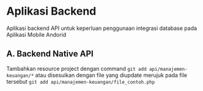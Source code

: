 # Aplikasi Backend
Aplikasi backend API untuk keperluan penggunaan integrasi database pada Aplikasi Mobile Andorid

## A. Backend Native API
Tambahkan resource project dengan command `git add api/manajemen-keuangan/*` atau disesuikan dengan file yang diupdate merujuk pada file tersebut `git add api/manajemen-keuangan/file_contoh.php`
